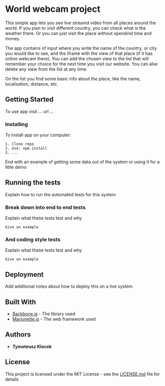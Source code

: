 # World webcam  project

This simple app lets you see live streamd video from all places around the world. 
If you plan to visit different country, you can check what is the weather there. Or you can just visit the place without spendind time and money.

The app contains of input where you write the name of the country, or city you would like to see, and the iframe with the view of that place (if it has online webcam there).
You can add the chosen view to the list that will remember your choice for the next time you visit our website. You can alse delete any view from the list at any time.

On the list you find some basic info about the place, like the name, localisation, distance, etc.

## Getting Started

To use app visit ... url ...

### Installing

To install app on your computer:
```
1. Clone repo 
2. Use: npm install
3. ...
```
End with an example of getting some data out of the system or using it for a little demo

## Running the tests

Explain how to run the automated tests for this system

### Break down into end to end tests

Explain what these tests test and why

```
Give an example
```

### And coding style tests

Explain what these tests test and why

```
Give an example
```

## Deployment

Add additional notes about how to deploy this on a live system

## Built With

* [Backbone.js](http://backbonejs.org/) - The library used
* [Marionette.js](https://marionettejs.com/) - The web framework used

## Authors

* **Tymoteusz Klocek** 

## License

This project is licensed under the MIT License - see the [LICENSE.md](LICENSE.md) file for details

